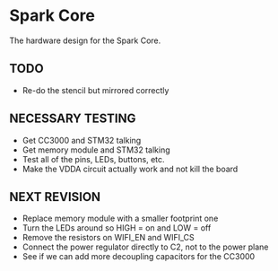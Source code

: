 Spark Core
====

The hardware design for the Spark Core.

## TODO
- Re-do the stencil but mirrored correctly

## NECESSARY TESTING
- Get CC3000 and STM32 talking
- Get memory module and STM32 talking
- Test all of the pins, LEDs, buttons, etc.
- Make the VDDA circuit actually work and not kill the board

## NEXT REVISION
- Replace memory module with a smaller footprint one
- Turn the LEDs around so HIGH = on and LOW = off
- Remove the resistors on WIFI_EN and WIFI_CS
- Connect the power regulator directly to C2, not to the power plane
- See if we can add more decoupling capacitors for the CC3000